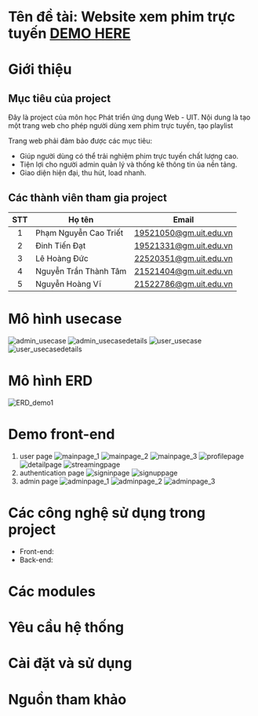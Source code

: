# Tên đề tài: Website xem phim trực tuyến <a href="https://pnctriet.github.io/UIT_G6_WebProject/">DEMO HERE</a>
# Giới thiệu
## Mục tiêu của project
Đây là project của môn học Phát triển ứng dụng Web - UIT. Nội dung là tạo một trang web cho phép người dùng xem phim trực tuyến, tạo playlist

Trang web phải đảm bảo được các mục tiêu:
- Giúp người dùng có thể trải nghiệm phim trực tuyến chất lượng cao.
- Tiện lợi cho người admin quản lý và thống kê thông tin ủa nền tảng.
- Giao diện hiện đại, thu hút, load nhanh.
## Các thành viên tham gia project

| STT| Họ tên                   | Email                  |
|:--:|--------------------------|------------------------|
| 1  | Phạm Nguyễn Cao Triết    | 19521050@gm.uit.edu.vn |
| 2  | Đinh Tiến Đạt            | 19521331@gm.uit.edu.vn |
| 3  | Lê Hoàng Đức             | 22520351@gm.uit.edu.vn |
| 4  | Nguyễn Trần Thành Tâm    | 21521404@gm.uit.edu.vn |
| 5  | Nguyễn Hoàng Vĩ          | 21522786@gm.uit.edu.vn |

# Mô hình usecase
![admin_usecase](https://github.com/PNCTriet/UIT_G6_WebProject/blob/main/datasources/photodata_readme/admin_usecase.jpg)
![admin_usecasedetails](https://github.com/PNCTriet/UIT_G6_WebProject/blob/main/datasources/photodata_readme/admin_usecasedetails.jpg)
![user_usecase](https://github.com/PNCTriet/UIT_G6_WebProject/blob/main/datasources/photodata_readme/user_usecase.jpg)
![user_usecasedetails](https://github.com/PNCTriet/UIT_G6_WebProject/blob/main/datasources/photodata_readme/user_usecasedetails.jpg)

# Mô hình ERD
![ERD_demo1](https://github.com/PNCTriet/UIT_G6_WebProject/blob/main/datasources/sqldatabase/ERD_demo1.png)

# Demo front-end
1. user page
![mainpage_1](https://github.com/PNCTriet/UIT_G6_WebProject/blob/main/demo/mainpage_1.png)
![mainpage_2](https://github.com/PNCTriet/UIT_G6_WebProject/blob/main/demo/mainpage_2.png)
![mainpage_3](https://github.com/PNCTriet/UIT_G6_WebProject/blob/main/demo/mainpage_3.png)
![profilepage](https://github.com/PNCTriet/UIT_G6_WebProject/blob/main/demo/profilepage.png)
![detailpage](https://github.com/PNCTriet/UIT_G6_WebProject/blob/main/demo/detailpage.png)
![streamingpage](https://github.com/PNCTriet/UIT_G6_WebProject/blob/main/demo/streamingpage.png)
2. authentication page
![signinpage](https://github.com/PNCTriet/UIT_G6_WebProject/blob/main/demo/signinpage.png)
![signuppage](https://github.com/PNCTriet/UIT_G6_WebProject/blob/main/demo/signuppage.png)
3. admin page
![adminpage_1](https://github.com/PNCTriet/UIT_G6_WebProject/blob/main/demo/adminpage_1.png)
![adminpage_2](https://github.com/PNCTriet/UIT_G6_WebProject/blob/main/demo/adminpage_2.png)
![adminpage_3](https://github.com/PNCTriet/UIT_G6_WebProject/blob/main/demo/adminpage_3.png)


# Các công nghệ sử dụng trong project
- Front-end: 
- Back-end: 
# Các modules

# Yêu cầu hệ thống

# Cài đặt và sử dụng

# Nguồn tham khảo
